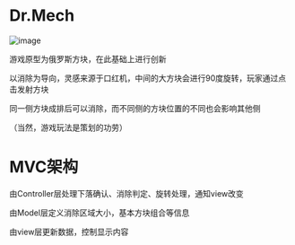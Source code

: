 # Dr.Mech

![image](https://github.com/2585479524/git_pic/ps2.png)

游戏原型为俄罗斯方块，在此基础上进行创新

以消除为导向，灵感来源于口红机，中间的大方块会进行90度旋转，玩家通过点击发射方块

同一侧方块成排后可以消除，而不同侧的方块位置的不同也会影响其他侧

（当然，游戏玩法是策划的功劳）

# MVC架构

由Controller层处理下落确认、消除判定、旋转处理，通知view改变

由Model层定义消除区域大小，基本方块组合等信息

由view层更新数据，控制显示内容
